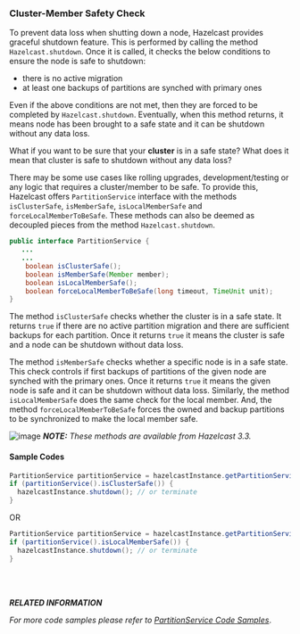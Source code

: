 
### Cluster-Member Safety Check

To prevent data loss when shutting down a node, Hazelcast provides graceful shutdown feature. This is performed by calling the method `Hazelcast.shutdown`. Once it is called, it checks the below conditions to ensure the node is safe to shutdown:

- there is no active migration
- at least one backups of partitions are synched with primary ones

Even if the above conditions are not met, then they are forced to be completed by `Hazelcast.shutdown`. Eventually, when this method returns, it means node has been brought to a safe state and it can be shutdown without any data loss. 

What if you want to be sure that your **cluster** is in a safe state? What does it mean that cluster is safe to shutdown without any data loss? 

There may be some use cases like rolling upgrades, development/testing or any logic that requires a cluster/member to be safe. To provide this, Hazelcast offers `PartitionService` interface with the methods `isClusterSafe`, `isMemberSafe`, `isLocalMemberSafe` and `forceLocalMemberToBeSafe`. These methods can also be deemed as decoupled pieces from the method `Hazelcast.shutdown`. 


```java
public interface PartitionService {
   ...
   ...
    boolean isClusterSafe();
    boolean isMemberSafe(Member member);
    boolean isLocalMemberSafe();
    boolean forceLocalMemberToBeSafe(long timeout, TimeUnit unit);
}
```

The method `isClusterSafe` checks whether the cluster is in a safe state. It returns `true` if there are no active partition migration and there are sufficient backups for each partition. Once it returns `true` it means the cluster is safe and a node can be shutdown without data loss.

The method `isMemberSafe` checks whether a specific node is in a safe state. This check controls if first backups of partitions of the given node are synched with the primary ones. Once it returns `true` it means the given node is safe and it can be shutdown without data loss. Similarly, the method `isLocalMemberSafe` does the same check for the local member. And, the method `forceLocalMemberToBeSafe` forces the owned and backup partitions to be synchronized to make the local member safe.

![image](images/NoteSmall.jpg) ***NOTE:*** *These methods are available from Hazelcast 3.3.*


#### Sample Codes


```java
PartitionService partitionService = hazelcastInstance.getPartitionService().isClusterSafe()
if (partitionService().isClusterSafe()) {
  hazelcastInstance.shutdown(); // or terminate
}
```

OR 

```java
PartitionService partitionService = hazelcastInstance.getPartitionService().isClusterSafe()
if (partitionService().isLocalMemberSafe()) {
  hazelcastInstance.shutdown(); // or terminate
}
```
<br></br>

***RELATED INFORMATION***

*For more code samples please refer to [PartitionService Code Samples](https://github.com/hazelcast/hazelcast-code-samples/tree/master/monitoring/cluster/src/main/java)*.